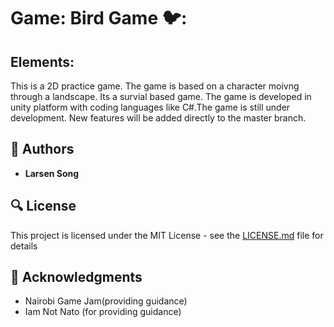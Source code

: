 # Game: Bird Game 🐦:


## **Elements:**

This is a 2D practice game. The game is based on a character moivng through a landscape. Its a survial  based game.
The game is developed in unity platform with coding languages like C#.The  game is still under development. 
New features will be added directly to the master branch.

## :blue_book: Authors
* **Larsen Song** 

## :mag: License

This project is licensed under the MIT License - see the [LICENSE.md](https://github.com/larsensong/Bird_game/blob/master/LICENSE.md) file for details



## :mega: Acknowledgments

* Nairobi Game Jam(providing guidance)
* Iam Not Nato (for providing guidance)
